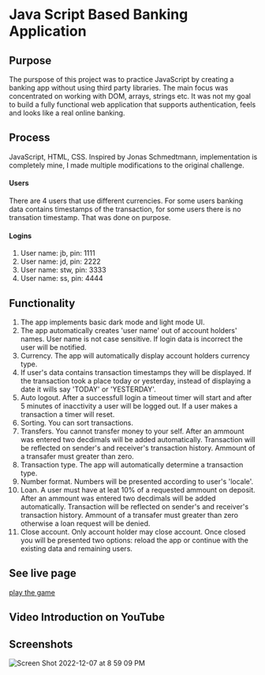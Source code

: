 # Java Script Based Banking Application

## Purpose
The purspose of this project was to practice JavaScript by creating a banking app without using third party libraries. The main focus was concentrated on working with DOM, arrays, strings etc. It was not my goal to build a fully functional web application that supports authentication, feels and looks like a real online banking. 

## Process
JavaScript, HTML, CSS. Inspired by Jonas Schmedtmann, implementation is completely mine, I made multiple modifications to the original challenge.

#### Users
There are 4 users that use different currencies. For some users banking data contains timestamps of the transaction, for some users there is no transation timestamp. That was done on purpose.

#### Logins
1. User name: jb, pin: 1111
2. User name: jd, pin: 2222
3. User name: stw, pin: 3333
4. User name: ss, pin: 4444

## Functionality
1. The app implements basic dark mode and light mode UI.
2. The app automatically creates 'user name' out of account holders' names. User name is not case sensitive. If login data is incorrect the user will be notified.
3. Currency. The app will automatically display account holders currency type.
4. If user's data contains transaction timestamps they will be displayed. If the transaction took a place today or yesterday, instead of displaying a date it wills say 'TODAY' or 'YESTERDAY'. 
5. Auto logout. After a successfull login a timeout timer will start and after 5 minutes of inacctivity a user will be logged out. If a user makes a transaction a timer will reset.
6. Sorting. You can sort transactions.
7. Transfers. You cannot transfer money to your self. After an ammount was entered two decdimals will be added automatically. Transaction will be reflected on sender's and receiver's transaction history. Ammount of a transafer must greater than zero.
8. Transaction type. The app will automatically determine a transaction type.
9. Number format. Numbers will be presented according to user's 'locale'.
10. Loan. A user must have at leat 10% of a requested ammount on deposit.  After an ammount was entered two decdimals will be added automatically. Transaction will be reflected on sender's and receiver's transaction history. Ammount of a transafer must greater than zero otherwise a loan request will be denied.
11. Close account. Only account holder may close account. Once closed you will be presented two options: reload the app or continue with the existing data and remaining users.

## See live page
[play the game](https://learnfl.github.io/proj-web-pig-game/)

## Video Introduction on YouTube


## Screenshots
![Screen Shot 2022-12-07 at 8 59 09 PM](https://user-images.githubusercontent.com/86169204/206338069-9a1f75f9-1e83-4a63-b22a-6a50deb4732b.png)
